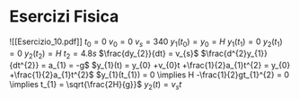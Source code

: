 # Esercizi Fisica
![[Esercizio_10.pdf]]
$t_{0} = 0$
$v_{0} = 0$
$v_{s} = 340$
$y_{1}(t_{0}) = y_{0}= H$
$y_{1}(t_{1}) = 0$
$y_{2}(t_{1}) = 0$
$y_{2}(t_{2}) = H$
$t_{2} = 4.8 s$
$\frac{dy_{2}}{dt} = v_{s}$
$\frac{d^{2}y_{1}}{dt^{2}} = a_{1} = -g$
$y_{1}(t) = y_{0} +v_{0}t +\frac{1}{2}a_{1}t^{2} = y_{0} +\frac{1}{2}a_{1}t^{2}$
$y_{1}(t_{1}) = 0 \implies H -\frac{1}{2}gt_{1}^{2} = 0 \implies  t_{1} = \sqrt{\frac{2H}{g}}$
$y_{2}(t) = v_{s}t$
